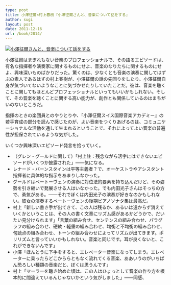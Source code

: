 ```yaml
---
type: post
title: 小澤征爾×村上春樹『小澤征爾さんと、音楽について話をする』
author: sugi
layout: post
date: 2011-12-16
url: /book/2814/
---
```

<a href="http://www.amazon.co.jp/exec/obidos/ASIN/4103534281/chezsugi-22/ref=nosim/" onclick="_gaq.push(['_trackEvent', 'outbound-article', 'http://www.amazon.co.jp/exec/obidos/ASIN/4103534281/chezsugi-22/ref=nosim/', '']);" name="amazletlink" target="_blank"><img src="http://i2.wp.com/ecx.images-amazon.com/images/I/41q-jhrRzsL._SL160_.jpg?w=660" alt="小澤征爾さんと、音楽について話をする" class="alignleft"  data-recalc-dims="1" /></a>

小澤征爾はまぎれもない音楽のプロフェッショナルで、その語るエピソードは、有名な指揮者や演奏家に関するものにせよ、音楽のなりたちに関するものにせよ、興味深いものばかりだった。驚くのは、少なくとも音楽の演奏に関してはずぶの素人であるはずの村上春樹が、小澤征爾の話の先回りをしたり、小澤征爾自身が気づいてないようなことに気づかせたりしていたことだ。彼は、音楽を聴くことに関してもほとんどプロフェッショナルといってもいいかもしれない。そして、その音楽を聴くことに関する高い能力が、創作とも関係しているのはまちがいのないところだ。

指揮のときの楽団員とのやりとりや、「小澤征爾スイス国際音楽アカデミー』の若手育成の部分を読んで感じたのが、よい音楽をつくりあげるのは、コミュニケーショナルな活動を通して生まれるということで、それによってよい音楽の普遍性が担保されているような気がした。

いくつか興味深いエピソード発言を拾っていく。

  * （グレン・グールドに関して）「村上註：残念ながら活字にはできないエピソードがいくつか披露された」——気になる。
  * レナード・バーンスタインは平等主義者？で、オーケストラやアシスタント指揮者に具体的な指示をあまりしなかった。
  * グールドはベートーヴェンの演奏に対位法的要素を持ち込んだけど、その姿勢を引き継いで発展させる人はいなかった。でも内田光子さんはそっちの方で、勇気がある。——それでぼくは内田光子の演奏が好きなのかもしれない。彼女の演奏するベートーヴェンの後期ピアノソナタ集は最高だ。
  * 村上「新しい書き手が出てきて、この人は残るか、あるいは遠からず消えていくかということは、その人の書く文章にリズム感があるかどうかで、だいたい見分けられます」「言葉の組み合せ、センテンスの組み合わせ、パラグラフの組み合わせ、硬軟・軽重の組み合わせ、均衡と不均衡の組み合わせ、句読点の組み合わせ、トーンの組み合わせによってリズムが出てきます。ポリリズムと言っていいかもしれない。音楽と同じです。耳が良くないと、これができないんです」
  * 小澤「ほんとうに下手をすると、エレベーター音楽になってしまう。エレベーターに乗ったらどこかららともなく流れてくる音楽、ああいうのがいちばん恐ろしい種類の音楽だと、ぼくは思うんです」
  * 村上「マーラーを聴き始めた頃は、この人はひょっとして音楽の作り方を根本的に間違えているんじゃないかという気がしました」——同感、